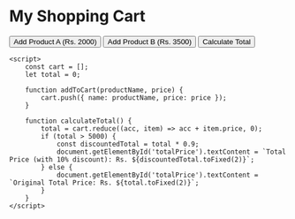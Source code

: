  <html>
<html>
<head>
<title>Shopping Cart</title>
<style>
        /* Add your CSS styles here */
    </style>
</head>
<body>
    <h1>My Shopping Cart</h1>
    <div id="cart">
        <!-- Cart items will be displayed here -->
    </div>
    <button onclick="addToCart('Product A', 2000)">Add Product A (Rs. 2000)</button>
    <button onclick="addToCart('Product B', 3500)">Add Product B (Rs. 3500)</button>
    <button onclick="calculateTotal()">Calculate Total</button>
    <p id="totalPrice"></p>

    <script>
        const cart = [];
        let total = 0;

        function addToCart(productName, price) {
            cart.push({ name: productName, price: price });
        }

        function calculateTotal() {
            total = cart.reduce((acc, item) => acc + item.price, 0);
            if (total > 5000) {
                const discountedTotal = total * 0.9;
                document.getElementById('totalPrice').textContent = `Total Price (with 10% discount): Rs. ${discountedTotal.toFixed(2)}`;
            } else {
                document.getElementById('totalPrice').textContent = `Original Total Price: Rs. ${total.toFixed(2)}`;
            }
        }
    </script>
</body>
</html>
